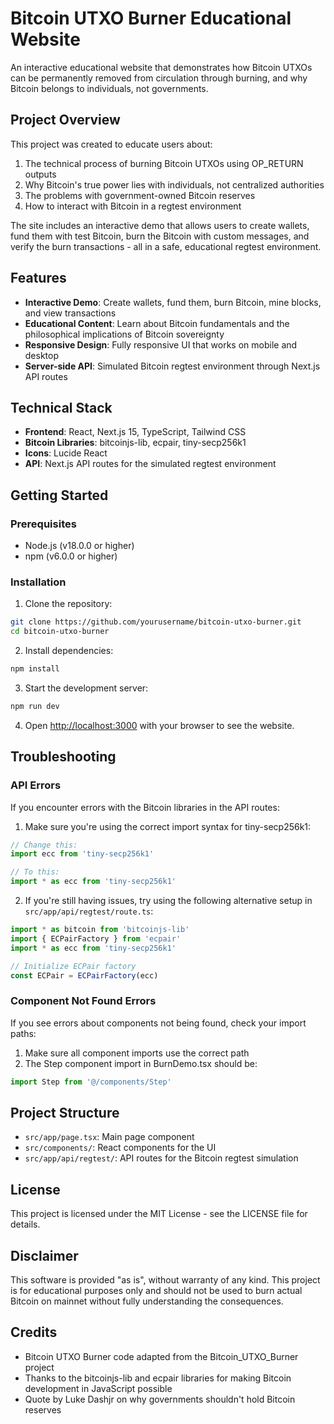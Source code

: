 # Bitcoin UTXO Burner Educational Website

An interactive educational website that demonstrates how Bitcoin UTXOs can be permanently removed from circulation through burning, and why Bitcoin belongs to individuals, not governments.

## Project Overview

This project was created to educate users about:

1. The technical process of burning Bitcoin UTXOs using OP_RETURN outputs
2. Why Bitcoin's true power lies with individuals, not centralized authorities
3. The problems with government-owned Bitcoin reserves
4. How to interact with Bitcoin in a regtest environment

The site includes an interactive demo that allows users to create wallets, fund them with test Bitcoin, burn the Bitcoin with custom messages, and verify the burn transactions - all in a safe, educational regtest environment.

## Features

- **Interactive Demo**: Create wallets, fund them, burn Bitcoin, mine blocks, and view transactions
- **Educational Content**: Learn about Bitcoin fundamentals and the philosophical implications of Bitcoin sovereignty
- **Responsive Design**: Fully responsive UI that works on mobile and desktop
- **Server-side API**: Simulated Bitcoin regtest environment through Next.js API routes

## Technical Stack

- **Frontend**: React, Next.js 15, TypeScript, Tailwind CSS
- **Bitcoin Libraries**: bitcoinjs-lib, ecpair, tiny-secp256k1
- **Icons**: Lucide React
- **API**: Next.js API routes for the simulated regtest environment

## Getting Started

### Prerequisites

- Node.js (v18.0.0 or higher)
- npm (v6.0.0 or higher)

### Installation

1. Clone the repository:
```bash
git clone https://github.com/yourusername/bitcoin-utxo-burner.git
cd bitcoin-utxo-burner
```

2. Install dependencies:
```bash
npm install
```

3. Start the development server:
```bash
npm run dev
```

4. Open [http://localhost:3000](http://localhost:3000) with your browser to see the website.

## Troubleshooting

### API Errors

If you encounter errors with the Bitcoin libraries in the API routes:

1. Make sure you're using the correct import syntax for tiny-secp256k1:
```javascript
// Change this:
import ecc from 'tiny-secp256k1'

// To this:
import * as ecc from 'tiny-secp256k1'
```

2. If you're still having issues, try using the following alternative setup in `src/app/api/regtest/route.ts`:
```javascript
import * as bitcoin from 'bitcoinjs-lib'
import { ECPairFactory } from 'ecpair'
import * as ecc from 'tiny-secp256k1'

// Initialize ECPair factory
const ECPair = ECPairFactory(ecc)
```

### Component Not Found Errors

If you see errors about components not being found, check your import paths:

1. Make sure all component imports use the correct path
2. The Step component import in BurnDemo.tsx should be:
```javascript
import Step from '@/components/Step'
```

## Project Structure

- `src/app/page.tsx`: Main page component
- `src/components/`: React components for the UI
- `src/app/api/regtest/`: API routes for the Bitcoin regtest simulation

## License

This project is licensed under the MIT License - see the LICENSE file for details.

## Disclaimer

This software is provided "as is", without warranty of any kind. This project is for educational purposes only and should not be used to burn actual Bitcoin on mainnet without fully understanding the consequences.

## Credits

- Bitcoin UTXO Burner code adapted from the Bitcoin_UTXO_Burner project
- Thanks to the bitcoinjs-lib and ecpair libraries for making Bitcoin development in JavaScript possible
- Quote by Luke Dashjr on why governments shouldn't hold Bitcoin reserves
